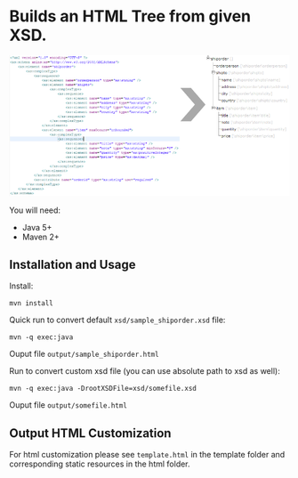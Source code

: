 # Builds an HTML Tree from given XSD.

![XSD to HTML tree](https://raw.githubusercontent.com/aformusatii/XSDToHTMLTree/master/html/images/converter.png)

You will need:
* Java 5+
* Maven 2+


## Installation and Usage

Install:

	mvn install

Quick run to convert default `xsd/sample_shiporder.xsd` file:

	mvn -q exec:java

Ouput file `output/sample_shiporder.html`

Run to convert custom xsd file (you can use absolute path to xsd as well):

	mvn -q exec:java -DrootXSDFile=xsd/somefile.xsd

Ouput file `output/somefile.html` 

## Output HTML Customization

For html customization please see `template.html` in the template folder and corresponding static resources in the html folder. 